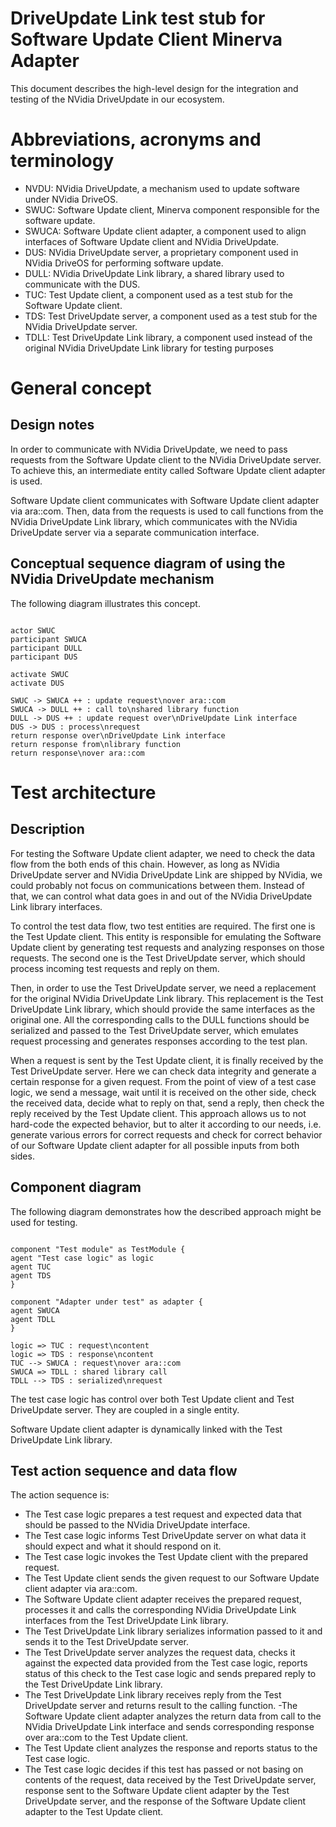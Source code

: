 # DriveUpdate Link test stub for Software Update Client Minerva Adapter
This document describes the high-level design for the integration and testing of the NVidia DriveUpdate in our ecosystem.

# Abbreviations, acronyms and terminology
- NVDU: NVidia DriveUpdate, a mechanism used to update software under NVidia DriveOS.
- SWUC: Software Update client, Minerva component responsible for the software update.
- SWUCA: Software Update client adapter, a component used to align interfaces of Software Update client and NVidia
DriveUpdate.
- DUS: NVidia DriveUpdate server, a proprietary component used in NVidia DriveOS for performing software update.
- DULL: NVidia DriveUpdate Link library, a shared library used to communicate with the DUS.
- TUC: Test Update client, a component used as a test stub for the Software Update client.
- TDS: Test DriveUpdate server, a component used as a test stub for the NVidia DriveUpdate server.
- TDLL: Test DriveUpdate Link library, a component used instead of the original NVidia DriveUpdate Link library for
testing purposes


# General concept

## Design notes
In order to communicate with NVidia DriveUpdate, we need to pass requests from the Software Update client to the
NVidia DriveUpdate server. To achieve this, an intermediate entity called Software Update client adapter is used.

Software Update client communicates with Software Update client adapter via ara::com. Then, data from the requests is
used to call functions from the NVidia DriveUpdate Link library, which communicates with the NVidia DriveUpdate server
via a separate communication interface.


## Conceptual sequence diagram of using the NVidia DriveUpdate mechanism
The following diagram illustrates this concept.

```plantuml

actor SWUC
participant SWUCA
participant DULL
participant DUS

activate SWUC
activate DUS

SWUC -> SWUCA ++ : update request\nover ara::com
SWUCA -> DULL ++ : call to\nshared library function
DULL -> DUS ++ : update request over\nDriveUpdate Link interface
DUS -> DUS : process\nrequest
return response over\nDriveUpdate Link interface
return response from\nlibrary function
return response\nover ara::com

```


# Test architecture

## Description
For testing the Software Update client adapter, we need to check the data flow from the both ends of this chain.
However, as long as NVidia DriveUpdate server and NVidia DriveUpdate Link are shipped by NVidia, we could probably not
focus on communications between them. Instead of that, we can control what data goes in and out of the NVidia
DriveUpdate Link library interfaces.

To control the test data flow, two test entities are required. The first one is the Test Update client. This entity is
responsible for emulating the Software Update client by generating test requests and analyzing responses on those
requests. The second one is the Test DriveUpdate server, which should process incoming test requests and reply on
them.

Then, in order to use the Test DriveUpdate server, we need a replacement for the original NVidia DriveUpdate Link
library. This replacement is the Test DriveUpdate Link library, which should provide the same interfaces as the
original one. All the corresponding calls to the DULL functions should be serialized and passed to the Test DriveUpdate
server, which emulates request processing and generates responses according to the test plan.

When a request is sent by the Test Update client, it is finally received by the Test DriveUpdate server. Here we can
check data integrity and generate a certain response for a given request. From the point of view of a test case logic,
we send a message, wait until it is received on the other side, check the received data, decide what to reply on
that, send a reply, then check the reply received by the Test Update client. This approach allows us to not hard-code
the expected behavior, but to alter it according to our needs, i.e. generate various errors for correct requests and
check for correct behavior of our Software Update client adapter for all possible inputs from both sides.


## Component diagram
The following diagram demonstrates how the described approach might be used for testing.

```plantuml

component "Test module" as TestModule {
agent "Test case logic" as logic
agent TUC
agent TDS
}

component "Adapter under test" as adapter {
agent SWUCA
agent TDLL
}

logic => TUC : request\ncontent
logic => TDS : response\ncontent
TUC --> SWUCA : request\nover ara::com
SWUCA => TDLL : shared library call
TDLL --> TDS : serialized\nrequest

```

The test case logic has control over both Test Update client and Test DriveUpdate server. They are coupled in a
single entity.

Software Update client adapter is dynamically linked with the Test DriveUpdate Link library.

## Test action sequence and data flow
The action sequence is:
- The Test case logic prepares a test request and expected data that should be passed to the NVidia DriveUpdate
interface.
- The Test case logic informs Test DriveUpdate server on what data it should expect and what it should respond on it.
- The Test case logic invokes the Test Update client with the prepared request.
- The Test Update client sends the given request to our Software Update client adapter via ara::com.
- The Software Update client adapter receives the prepared request, processes it and calls the corresponding NVidia
DriveUpdate Link interfaces from the Test DriveUpdate Link library.
- The Test DriveUpdate Link library serializes information passed to it and sends it to the Test DriveUpdate server.
- The Test DriveUpdate server analyzes the request data, checks it against the expected data provided from the Test
case logic, reports status of this check to the Test case logic and sends prepared reply to the Test DriveUpdate Link
library.
- The Test DriveUpdate Link library receives reply from the Test DriveUpdate server and returns result to the calling
function.
-The Software Update client adapter analyzes the return data from call to the NVidia DriveUpdate Link interface and
sends corresponding response over ara::com to the Test Update client.
- The Test Update client analyzes the response and reports status to the Test case logic.
- The Test case logic decides if this test has passed or not basing on contents of the request, data received by the
Test DriveUpdate server, response sent to the Software Update client adapter by the Test DriveUpdate server, and the
response of the Software Update client adapter to the Test Update client.
